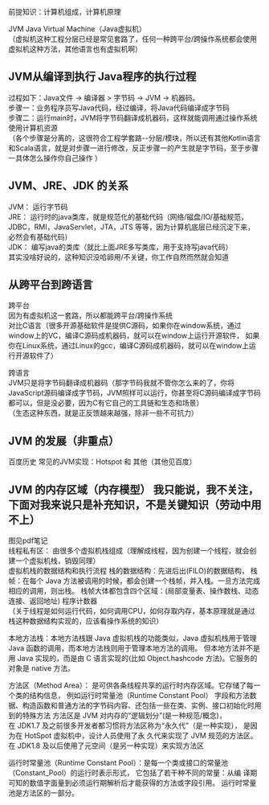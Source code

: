 
前提知识：计算机组成，计算机原理

JVM Java Virtual Machine（Java虚拟机）     
（虚拟机这种工程分层已经是常见套路了，任何一种跨平台/跨操作系统都会使用虚拟机这种方法，其他语言也有虚拟机啊）

## JVM从编译到执行   Java程序的执行过程
过程如下：Java文件 -> 编译器 > 字节码 -> JVM -> 机器码。  
步骤一：业务程序员写Java代码，经过编译，将Java代码编译成字节码   
步骤二：运行main时，JVM将字节码翻译成机器码，这样就能调用通过操作系统使用计算机资源    
（各个步骤是分离的，这很符合工程学套路--分层/模块，所以还有其他Kotlin语言和Scala语言，就是对步骤一进行修改，反正步骤一的产生就是字节码，至于步骤一具体怎么操作你自己操作 ）



## JVM、JRE、JDK 的关系
JVM： 运行字节码   
JRE： 运行时的java类库，就是规范化的基础代码（网络/磁盘/IO/基础规范，JDBC，RMI，JavaServlet，JTA，JTS 等等，因为计算机底层已经沉淀下来，必然会有基础代码）    
JDK： 编写java的类库（就比上面JRE多写类库，用于支持写java代码）  
其实没啥好说的，这种知识没哈卵用/不关键，你工作自然而然就会知道



## 从跨平台到跨语言  
跨平台  
因为有虚拟机这一套路，所以都能跨平台/跨操作系统   
对比C语言（很多开源基础软件是提供C源码，如果你在window系统，通过window上的VC，编译C源码成机器码，就可以在window上运行开源软件，
如果你在Linux系统，通过Linux的gcc，编译C源码成机器码，就可以在window上运行开源软件了）

跨语言  
JVM只是将字节码翻译成机器码（那字节码我就不管你怎么来的了，你将JavaScript源码编译成字节码，JVM照样可以运行，你甚至将C源码编译成字节码都可以，但是没必要，因为C有它自己的工具链和生态和场景）   
（生态这种东西，就是正反馈越来越强，除非一些不可抗力）



## JVM 的发展（非重点）
百度历史
常见的JVM实现：Hotspot  和 其他（其他见百度）



## JVM 的内存区域（内存模型）    我只能说，我不关注，下面对我来说只是补充知识，不是关键知识（劳动中用不上）     
图见pdf笔记  
线程私有区： 由很多个虚拟机栈组成（理解成线程，因为创建一个线程，就会创建一个虚拟机栈，销毁同理）   
  虚拟机栈的数据结构和执行流程
  栈的数据结构：先进后出(FILO)的数据结构，
  栈帧：在每个 Java 方法被调用的时候，都会创建一个栈帧，并入栈。一旦方法完成相应的调用，则出栈。  栈帧大体都包含四个区域：(局部变量表、操作数栈、动态连接、返回地址) 
  程序计数器  
（关于线程是如何运行代码，如何调用CPU，如何存取内存，基本原理就是通过栈这种数据结构实现的，应该看操作系统的知识）

本地方法栈：本地方法栈跟 Java 虚拟机栈的功能类似，Java 虚拟机栈用于管理 Java 函数的调用，而本地方法栈则用于管理本地方法的调用。 
但本地方法并不是 用 Java 实现的，而是由 C 语言实现的(比如 Object.hashcode 方法)。它服务的对象是 native 方法。

方法区（Method Area）： 是可供各条线程共享的运行时内存区域。它存储了每一个类的结构信息，
例如运行时常量池（Runtime Constant Pool） 字段和方法数据、构造函数和普通方法的字节码内容、还包括一些在类、实例、接口初始化时用到的特殊方法
方法区是 JVM 对内存的“逻辑划分”(是一种规范/概念)，  
在 JDK1.7 及之前很多开发者都习惯将方法区称为“永久代”（是一种实现）， 是因为在 HotSpot 虚拟机中，设计人员使用了永 久代来实现了 JVM 规范的方法区。
在 JDK1.8 及以后使用了元空间（是另一种实现）来实现方法区

运行时常量池（Runtime Constant Pool）：是每一个类或接口的常量池（Constant_Pool）的运行时表示形式，
它包括了若干种不同的常量：从编 译期可知的数值字面量到必须运行期解析后才能获得的方法或字段引用。 
运行时常量池是方法区的一部分。



  





































